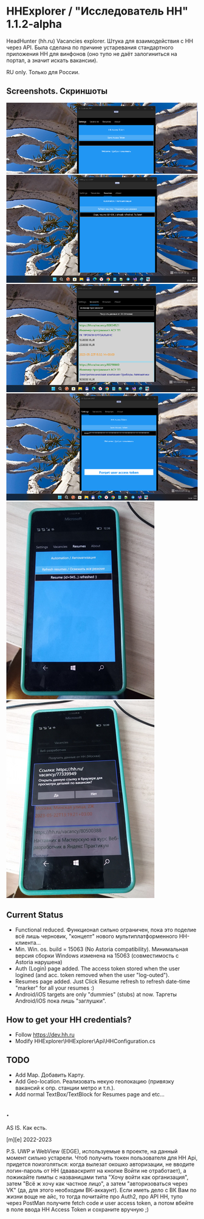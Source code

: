 # HHExplorer  / "Исследователь HH" 1.1.2-alpha

HeadHunter (hh.ru) Vacancies explorer. Штука для взаимодействия с HH через API. Была сделана по причине устаревания 
стандартного приложения HH для винфонов (оно тупо не даёт залогиниться на портал, а значит искать вакансии).

RU only. Только для России.

## Screenshots. Скриншоты
![](Images/shot1.png)
![](Images/shot2.png)
![](Images/shot3.png)
![](Images/shot4.png)
![](Images/shot5.png)
![](Images/shot6.png)

## Current Status
- Functional reduced. Функционал сильно ограничен, пока это поделие всё лишь черновик, "концепт" нового мультиплатформенного HH-клиента...
- Min. Win. os. build = 15063 (No Astoria compatibility). Минимальная версия сборки Windows изменена на 15063 (совместимость с Astoria нарушена) 
- Auth (Login) page added. The access token stored when the user logined (and acc. token removed when the user "log-outed").
- Resumes page added. Just Click Resume refresh to refresh date-time "marker" for all your resumes :) 
- Android/iOS targets are only "dummies" (stubs) at now. Таргеты Android/iOS пока лишь "заглушки".

## How to get your HH credentials?
- Follow https://dev.hh.ru   
- Modify HHExplorer\HHExplorer\Api\HHConfiguration.cs

## TODO
- Add Map. Добавить Карту.
- Add Geo-location. Реализовать некую геолокацию (привязку вакансий к опр. станции метро и т.п.).
- Add normal TextBox/TextBlock for Resumes page and etc...

## .

AS IS. Как есть.

[m][e] 2022-2023

P.S. UWP и WebView (EDGE), используемые в проекте, на данный момент сильно устарели. Чтоб получить токен пользователя для HH Api, придется поизголяться: когда вылезат окошко авторизации, не вводите логин-пароль от HH (дваваскрипт на кнопке Войти не отработает), а пожикайте пимпы с названицами типа "Хочу войти как организация", затем "Всё ж хочу как частное лицо", а затем "авторизоваться через VK" (да, для этого необходим ВК-аккаунт). Если иметь дело с ВК Вам по жизни воще не айс, то тогда почитайте про Auth2, про API HH, тупо через PostMan получите fetch code и user access token, а потом вбейте в поле ввода HH Access Token и сохраните вручную ;)

